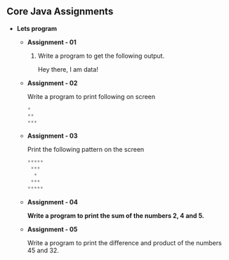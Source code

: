 ## Core Java Assignments 

- **Lets program**
    - **Assignment - 01**
        1. Write a program to get the following output. 
            
      
            Hey there, I am data!

            
    - **Assignment - 02**
        
        Write a program to print following on screen
        
        ```java
        *
        **
        ***
        ```
        
    - **Assignment - 03**
        
        Print the following pattern on the screen
        
        ```java
        *****
         *** 
          *  
         *** 
        *****
        ```
        
    - **Assignment - 04**
        
        **Write a program to print the sum of the numbers 2, 4 and 5.**
        
    - **Assignment - 05**
        
        Write a program to print the difference and product of the numbers 45 and 32.
